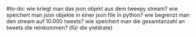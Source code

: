 #to-do:
wie kriegt man das json objekt aus dem tweepy stream?
wie speichert man json objekte in einer json file in python?
wie begrenzt man den stream auf 10.000 tweets?
wie speichert man die gesamtanzahl an tweets die reinkommen? (für die yieldrate)
